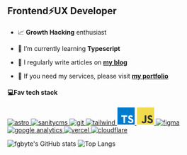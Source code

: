 <h2 align="">Frontend⚡UX Developer</h2>  

  
- 📈  **Growth Hacking**  enthusiast

- 🌱 I’m currently learning **Typescript**  
  
- 📝 I regularly write articles on **[my blog](https://fgbyte.vercel.app/blog/1)**

- 🤝 If you need my services, please visit **[my portfolio](https://fgbyte.vercel.app/projects)**


<h4>💻Fav tech stack</h4>
<p align="left">
	<a href="https://astro.build" target="_blank" rel="noreferrer"> <img src="https://www.svgrepo.com/show/373446/astro.svg" alt="astro" width="40" height="40"</a>
	<a href="https://sanity.io/" target="_blank" rel="noreferrer"> <img src="https://images.g2crowd.com/uploads/product/image/large_detail/large_detail_96102ac6497377cd53da621075fe828e/sanity.png" alt="sanitycms" width="40" height="40"/> </a>
		<a href="https://git-scm.com/" target="_blank" rel="noreferrer"> <img src="https://www.vectorlogo.zone/logos/git-scm/git-scm-icon.svg" alt="git" width="40" height="40"/> </a>
	<a href="https://tailwindcss.com/" target="_blank" rel="noreferrer"> <img src="https://www.vectorlogo.zone/logos/tailwindcss/tailwindcss-icon.svg" alt="tailwind" width="40" height="40"/> </a>
	<a href="https://www.typescriptlang.org/" target="_blank" rel="noreferrer"> <img src="https://raw.githubusercontent.com/devicons/devicon/master/icons/typescript/typescript-original.svg" alt="typescript" width="40" height="40"/> </a>
	<a href="https://developer.mozilla.org/en-US/docs/Web/JavaScript" target="_blank" rel="noreferrer"> <img src="https://raw.githubusercontent.com/devicons/devicon/master/icons/javascript/javascript-original.svg" alt="javascript" width="40" height="40"/> </a>
	<a href="https://www.figma.com/" target="_blank" rel="noreferrer"> <img src="https://www.vectorlogo.zone/logos/figma/figma-icon.svg" alt="figma" width="40" height="40"/> </a>
	<a href="https://www.analytics.google.com/" target="_blank" rel="noreferrer"> <img src="https://upload.wikimedia.org/wikipedia/commons/thumb/7/77/GAnalytics.svg/1200px-GAnalytics.svg.png" alt="google analytics" width="40" height="40"/> </a>
	<a href="https://www.vercel.com/" target="_blank" rel="noreferrer"> <img src="https://karmanivero.us/assets/images/logo-vercel.png" alt="vercel" width="40" height="40"/> </a>
	<a href="https://www.cloudflare.com/" target="_blank" rel="noreferrer"> <img src="https://upload.wikimedia.org/wikipedia/commons/thumb/9/94/Cloudflare_Logo.png/480px-Cloudflare_Logo.png" alt="cloudflare" width="40" height="40"/> </a>
</p>

![fgbyte's GitHub stats](https://github-readme-stats.vercel.app/api?username=fgbyte&show_icons=true&theme=transparent)
![Top Langs](https://github-readme-stats.vercel.app/api/top-langs/?username=fgbyte&hide_progress=true&theme=transparent)
